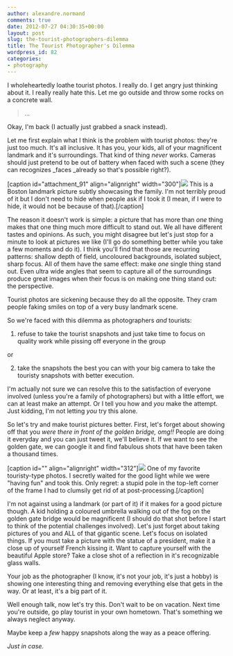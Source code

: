 ```yaml
---
author: alexandre.normand
comments: true
date: 2012-07-27 04:30:35+00:00
layout: post
slug: the-tourist-photographers-dilemma
title: The Tourist Photographer's Dilemma
wordpress_id: 82
categories:
- photography
---
```


I wholeheartedly loathe tourist photos. I really do. I get angry just thinking about it. I really really hate this. Let me go outside and throw some rocks on a concrete wall.


> 

> 
> ...
> 
> 



Okay, I'm back (I actually just grabbed a snack instead).

Let me first explain what I think is the problem with tourist photos: they're just too much. It's all inclusive. It has you, your kids, all of your magnificent landmark and it's surroundings. That kind of thing _never_ works. Cameras should just pretend to be out of battery when faced with such a scene (they can recognizes _faces _already so that's possible right?).

[caption id="attachment_91" align="alignright" width="300"][![](http://heyitsalex.net/wp-content/uploads/2012/07/DSC_18011-300x225.jpg)](http://heyitsalex.net/wp-content/uploads/2012/07/DSC_18011.jpg) This is a Boston landmark picture subtly showcasing the family. I'm not terribly proud of it but I don't need to hide when people ask if I took it (I mean, if I were to hide, it would not be because of that).[/caption]

The reason it doesn't work is simple: a picture that has more than _one_ thing makes that one thing much more difficult to stand out. We all have different tastes and opinions. As such, you might disagree but let's just stop for a minute to look at pictures we like (I'll go do something better while you take a few moments and do it). I think you'll find that those are recurring patterns: shallow depth of field, uncoloured backgrounds, isolated subject, sharp focus. All of them have the same effect: make _one_ single thing stand out. Even ultra wide angles that seem to capture all of the surroundings produce great images when their focus is on making one thing stand out: the perspective.

Tourist photos are sickening because they do all the opposite. They cram people faking smiles on top of a very busy landmark scene.

So we're faced with this dilemma as photographers _and_ tourists:



	
  1. refuse to take the tourist snapshots and just take time to focus on quality work while pissing off everyone in the group


or

	
  2. take the snapshots the best you can with your big camera to take the touristy snapshots with better execution.


I'm actually not sure we can resolve this to the satisfaction of everyone involved (unless you're a family of photographers) but with a little effort, we can at least make an attempt. Or I tell you how and _you_ make the attempt. Just kidding, I'm not letting _you_ try this alone.

So let's try and make tourist pictures better. First, let's forget about showing off that you _were there in front of the golden bridge, omg!!_ People are doing it everyday and you can just tweet it, we'll believe it. If we want to see the golden gate, we can google it and find fabulous shots that have been taken a thousand times.

[caption id="" align="alignright" width="312"][![](http://farm5.staticflickr.com/4136/4829260124_b7a9460d4a_d.jpg)](http://www.flickr.com/photos/alexnormand/4829260124/in/set-72157624547713078/) One of my favorite touristy-type photos. I secretly waited for the good light while we were "having fun" and took this. Only regret: a stupid pole in the top-left corner of the frame I had to clumsily get rid of at post-processing.[/caption]

I'm not against using a landmark (or part of it) if it makes for a good picture though. A kid holding a coloured umbrella walking out of the fog on the golden gate bridge would be magnificent (I should do that shot before I start to think of the potential challenges involved). Let's just forget about taking pictures of you and ALL of that gigantic scene. Let's focus on isolated things. If you must take a picture with the statue of a president, make it a close up of yourself French kissing it. Want to capture yourself with the beautiful Apple store? Take a close shot of a reflection in it's recognizable glass walls.

Your job as the photographer (I know, it's not your job, it's just a hobby) is showing one interesting thing and removing everything else that gets in the way. Or at least, it's a big part of it.

Well enough talk, now let's try this. Don't wait to be on vacation. Next time you're outside, go play tourist in your own hometown. That's something we always neglect anyway.

Maybe keep a _few_ happy snapshots along the way as a peace offering.

_Just in case._
